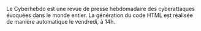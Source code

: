 
Le Cyberhebdo est une revue de presse hebdomadaire des cyberattaques évoquées dans le monde entier.
La génération du code HTML est réalisée de manière automatique le vendredi, à 14h. 
